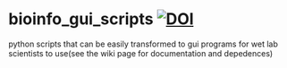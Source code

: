 # bioinfo_gui_scripts [![DOI](https://zenodo.org/badge/DOI/10.5281/zenodo.4067191.svg)](https://doi.org/10.5281/zenodo.4067191)

python scripts that can be easily transformed to gui programs for wet lab scientists to use(see the wiki page for documentation and depedences)

